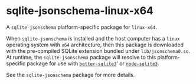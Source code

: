 <!--- Generated with the npm_generate_platform_packages.sh script, don't edit by hand -->

# sqlite-jsonschema-linux-x64

A `sqlite-jsonschema` platform-specific package for `linux-x64`. 

When `sqlite-jsonschema` is installed and the host computer has a `linux` operating system with `x64` architecture, then this package is downloaded with the pre-compiled SQLite extension bundled under `lib/jsonschema0.so`. At runtime, the `sqlite-jsonschema` package will resolve to this platform-specific package for use with [`better-sqlite3`](https://github.com/WiseLibs/better-sqlite3)' or [`node-sqlite3`](https://github.com/TryGhost/node-sqlite3).

See the `sqlite-jsonschema` package for more details.
